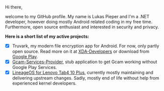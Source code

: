 Hi there,

welcome to my GitHub profile. My name is Lukas Pieper and I'm a .NET developer, however doing mostly Android related coding in my free time.
Furthermore, open source enthusiast and interested in security and privacy.

**Here is a short list of my active projects:**

- [x] Truvark, my modern file encryption app for Android. For now, only partly open source. Read more on it at
[XDA-Developers](https://forum.xda-developers.com/t/app-7-0-early-access-truvark-modern-file-encryption.4500311/) or download from 
[Google Play](https://play.google.com/store/apps/details?id=de.lukaspieper.truvark).
- [x] [Gcam-Services-Provider](https://github.com/lukaspieper/Gcam-Services-Provider), stub application to get Gcam working without Google 
Play Services.
- [x] [LineageOS for Lenovo Tab4 10 Plus](https://github.com/lukaspieper/android_device_lenovo_tb_x704f),
currently mostly maintaining and delivering upstream changes. Sadly, mostly end of life without help from experienced kernel developers.
